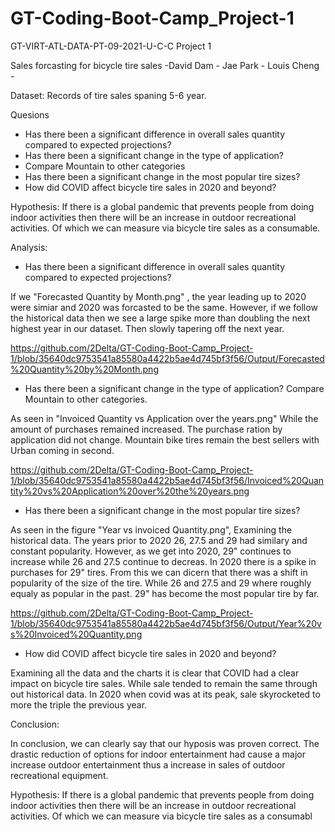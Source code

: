 # GT-Coding-Boot-Camp_Project-1
GT-VIRT-ATL-DATA-PT-09-2021-U-C-C Project 1

Sales forcasting for bicycle tire sales
-David Dam - Jae Park - Louis Cheng -

Dataset:
Records of tire sales spaning 5-6 year.


Quesions

- Has there been a significant difference in overall sales quantity compared to expected projections?
- Has there been a significant change in the type of application?
- Compare Mountain to other categories
- Has there been a significant change in the most popular tire sizes?
- How did COVID affect bicycle tire sales in 2020 and beyond?

Hypothesis: 
If there is a global pandemic that prevents people from doing indoor activities 
then there will be an increase in outdoor recreational activities. 
Of which we can measure via bicycle tire sales as a consumable.

Analysis: 


- Has there been a significant difference in overall sales quantity compared to expected projections?

If we "Forecasted Quantity by Month.png" , the year leading up to 2020 were simiar and 2020 was forcasted to be the same. However,
if we follow the historical data then we see a large spike more than doubling the next highest year in our dataset. Then slowly tapering off the next year.

https://github.com/2Delta/GT-Coding-Boot-Camp_Project-1/blob/35640dc9753541a85580a4422b5ae4d745bf3f56/Output/Forecasted%20Quantity%20by%20Month.png

- Has there been a significant change in the type of application? Compare Mountain to other categories.

As seen in "Invoiced Quantity vs Application over the years.png" While the amount of purchases remained increased. The purchase ration by application did not change.
Mountain bike tires remain the best sellers with Urban coming in second.

https://github.com/2Delta/GT-Coding-Boot-Camp_Project-1/blob/35640dc9753541a85580a4422b5ae4d745bf3f56/Invoiced%20Quantity%20vs%20Application%20over%20the%20years.png


- Has there been a significant change in the most popular tire sizes?

As seen in the figure "Year vs invoiced Quantity.png", Examining the historical data. 
The years prior to 2020 26, 27.5 and 29 had similary and constant popularity. However, as we get into 2020, 
29" continues to increase while 26 and 27.5 continue to decreas. In 2020 there is a spike in purchases for 29" tires. 
From this we can dicern that there was a shift in popularity of the size of the tire. 
While 26 and 27.5 and 29 where roughly equaly as popular in the past. 29" has become the most popular tire by far. 

https://github.com/2Delta/GT-Coding-Boot-Camp_Project-1/blob/35640dc9753541a85580a4422b5ae4d745bf3f56/Output/Year%20vs%20Invoiced%20Quantity.png

- How did COVID affect bicycle tire sales in 2020 and beyond?

Examining all the data and the charts it is clear that COVID had a clear impact on bicycle tire sales. 
While sale tended to remain the same through out historical data. In 2020 when covid was at its peak,
sale skyrocketed to more the triple the previous year. 

Conclusion:

In conclusion, we can clearly say that our hyposis was proven correct. The drastic reduction of options for indoor entertainment 
had cause a major increase outdoor entertainment thus a increase in sales of outdoor recreational equipment.

Hypothesis: 
If there is a global pandemic that prevents people from doing indoor activities 
then there will be an increase in outdoor recreational activities. 
Of which we can measure via bicycle tire sales as a consumabl

